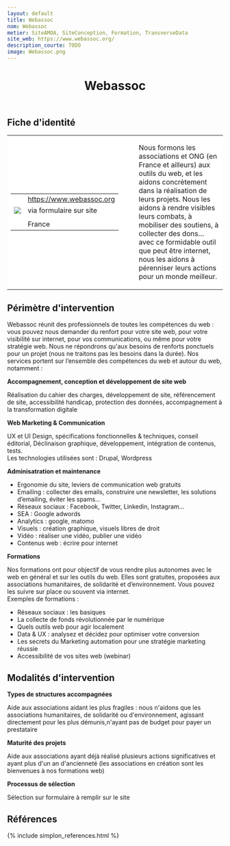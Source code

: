 ```yaml
---
layout: default
title: Webassoc
nom: Webassoc
metier: SiteAMOA, SiteConception, Formation, TransverseData
site_web: https://www.webassoc.org/
description_courte: TODO
image: Webassoc.png
---
```


<header>
	<h1> Webassoc </h1>
</header>

<div class="main">
	<h2> Fiche d'identité </h2>
	<table style="border-collapse: collapse;">
		<tr style="border: none; background-color:#FFFFFF;">
			<td style="border: none; background-color:#FFFFFF;width:20%;height:80%;">
				<div class="fiche_contact" style="">
					<table style="border-collapse: collapse;">
						<tr class="site_web" style="border: none; background-color:#FFFFFF;">
							<td style="border: none;">
								<img src="" class="fiche_icone"/>
							</td>
							<td style="border: none;">
								<a href="https://www.webassoc.org"> https://www.webassoc.org</a>
							</td>
						</tr>
						<tr class="contact" style="border: none; background-color:#FFFFFF;">
							<td style="border: none;display: table-cell;">
								<img src="{{site.url}}{{site.baseurl}}/images/email_icon.png" class="image" style="max-width:150%;vertical-align: middle;"/>
							</td>
							<td style="border: none;">
								via formulaire sur site 
							</td>
						</tr>
						<tr class="telephone" style="border: none; background-color:#FFFFFF;">
							<td style="border: none;">
								<img src="" class="fiche_icone"/>
							</td>
							<td style="border: none;">
							</td>
						</tr>
						<tr class="zone" style="border: none; background-color:#FFFFFF;">
							<td style="border: none;">
								<img src="" class="fiche_icone"/>
							</td>
							<td style="border: none;">
								France
							</td>
						</tr>
					</table>
				</div>
			</td>
			<td style="width:10%;"/>
			<td style="background-color:#FFFFFF; width:60%;">
				<div class="fiche_identite">
					<p style="font-weight:normal;">
					Nous formons les associations et ONG (en France et ailleurs) aux outils du web, et les aidons concrètement dans la réalisation de leurs projets. Nous les aidons à rendre visibles leurs combats, à mobiliser des soutiens, à collecter des dons… avec ce formidable outil que peut être internet, nous les aidons à pérenniser leurs actions pour un monde meilleur.
					</p>
				</div>
			</td>
		</tr>
	</table>
	<div class="perimetre_intervention">
		<h2> Périmètre d'intervention </h2>
		<p>Webassoc réunit des professionnels de toutes les compétences du web : vous pouvez nous demander du renfort pour votre site web, pour votre visibilité sur internet, pour vos communications, ou même pour votre stratégie web. Nous ne répondrons qu'aux besoins de renforts ponctuels pour un projet (nous ne traitons pas les besoins dans la durée). Nos services portent sur l’ensemble des compétences du web et autour du web, notamment : </p>
		<strong>Accompagnement, conception et développement de site web</strong>
			<p>Réalisation du cahier des charges, développement de site, référencement de site, accessibilité handicap, protection des données, accompagnement à la transformation digitale</p>
		<strong>Web Marketing & Communication</strong>
		<p>UX et UI Design, spécifications fonctionnelles & techniques, conseil éditorial, Déclinaison graphique, développement, intégration de contenus, tests. <br>Les technologies utilisées sont : Drupal, Wordpress </p>
		<strong>Adminisatration et maintenance</strong>
		<ul>
			<li>Ergonomie du site, leviers de communication web gratuits</li>
			<li>Emailing : collecter des emails, construire une newsletter, les solutions d’emailing, éviter les spams…</li>
			<li>Réseaux sociaux : Facebook, Twitter, Linkedin, Instagram...</li>
			<li>SEA : Google adwords</li>
			<li>Analytics : google, matomo</li>
			<li>Visuels : création graphique, visuels libres de droit</li>
			<li>Vidéo : réaliser une vidéo, publier une vidéo</li>
			<li>Contenus web : écrire pour internet</li>
		</ul>
		<strong>Formations</strong>
		<p>Nos formations ont pour objectif de vous rendre plus autonomes avec le web en général et sur les outils du web. Elles sont gratuites, proposées aux associations humanitaires, de solidarité et d’environnement. Vous pouvez les suivre sur place ou souvent via internet.<br>
		Exemples de formations :
		<ul>
			<li>Réseaux sociaux : les basiques</li>
			<li>La collecte de fonds révolutionnée par le numérique</li>
			<li>Quels outils web pour agir localement</li>
			<li>Data & UX : analysez et décidez pour optimiser votre conversion</li>
			<li>Les secrets du Marketing automation pour une stratégie marketing réussie</li>
			<li>Accessibilité de vos sites web (webinar)</li>
		</ul></p>
	</div>
	<div class="modalite_intervention">
		<h2> Modalités d'intervention </h2>
		<strong>Types de structures accompagnées</strong>
		<p>Aide aux associations aidant les plus fragiles : nous n'aidons que les associations humanitaires, de solidarité ou d'environnement, agissant directement pour les plus démunis,n'ayant pas de budget pour payer un prestataire</p>
		<strong>Maturité des projets</strong>
		<p>Aide aux associations ayant déjà réalisé plusieurs actions significatives et ayant plus d'un an d'ancienneté (les associations en création sont les bienvenues à nos formations web)</p>
		<strong>Processus de sélection</strong>
		<p>Sélection sur formulaire à remplir sur le site </p>
</div>
<footer class="references">
	<h2> Références </h2>
	{% include simplon_references.html %}
</footer>

